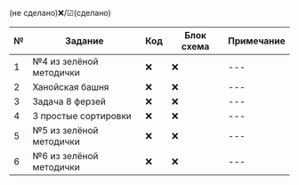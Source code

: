 
(не сделано)❌/☑(сделано)

| №   | Задание                 | Код | Блок схема | Примечание |
| --- | ----------------------- | --- | ---------- | ---------- |
| 1   | №4 из зелёной методички | ❌   | ❌          | ---        |
| 2   | Ханойская башня         | ❌   | ❌          | ---        |
| 3   | Задача 8 ферзей         | ❌   | ❌          | ---        |
| 4   | 3 простые сортировки    | ❌   | ❌          | ---        |
| 5   | №5 из зелёной методички | ❌   | ❌          | ---        |
| 6   | №6 из зелёной методички | ❌   | ❌          | ---        |
